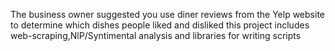 The business owner suggested you use diner reviews from the Yelp website to determine which dishes people liked and disliked
this project includes web-scraping,NlP/Syntimental analysis and libraries for writing scripts
